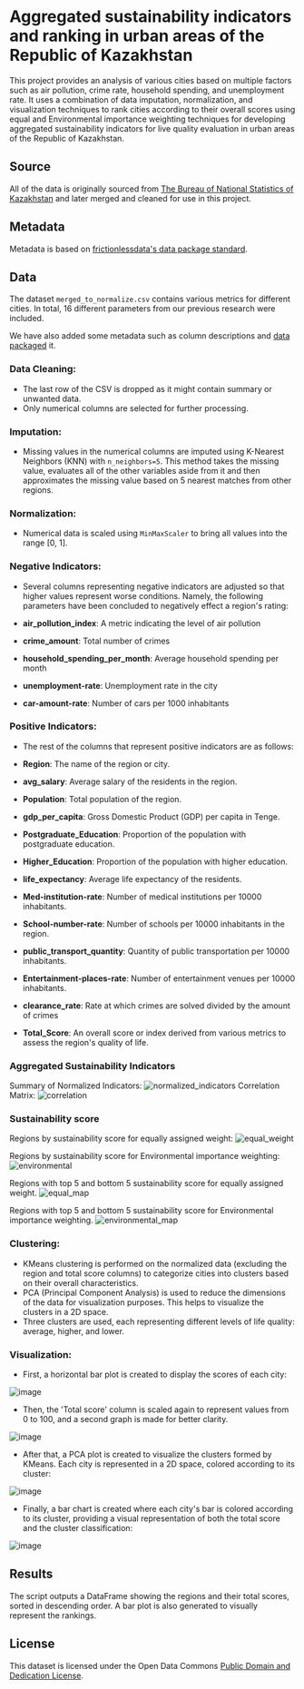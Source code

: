 # Aggregated sustainability indicators and ranking in urban areas of the Republic of Kazakhstan

This project provides an analysis of various cities based on multiple factors such as air pollution, crime rate, household spending, and unemployment rate. It uses a combination of data imputation, normalization, and visualization techniques to rank cities according to their overall scores using equal and Environmental importance weighting techniques for developing aggregated sustainability indicators for live quality evaluation in urban areas of the Republic of Kazakhstan.

## Source

All of the data is originally sourced from [The Bureau of National Statistics of Kazakhstan](stat.gov.kz) and later merged and cleaned for use in this project.

## Metadata

Metadata is based on [frictionlessdata's data package standard](https://specs.frictionlessdata.io/data-package/).

## Data

The dataset `merged_to_normalize.csv` contains various metrics for different cities. In total, 16 different parameters from our previous research were included.

We have also added some metadata such as column descriptions and [data packaged](https://specs.frictionlessdata.io/data-package/) it.

### Data Cleaning:
- The last row of the CSV is dropped as it might contain summary or unwanted data.
- Only numerical columns are selected for further processing.

### Imputation:
- Missing values in the numerical columns are imputed using K-Nearest Neighbors (KNN) with `n_neighbors=5`. This method takes the missing value, evaluates all of the other variables aside from it and then approximates the missing value based on 5 nearest matches from other regions.

### Normalization:
- Numerical data is scaled using `MinMaxScaler` to bring all values into the range [0, 1].

### Negative Indicators:
- Several columns representing negative indicators are adjusted so that higher values represent worse conditions. Namely, the following parameters have been concluded to negatively effect a region's rating:

- **air_pollution_index**: A metric indicating the level of air pollution
- **crime_amount**: Total number of crimes
- **household_spending_per_month**: Average household spending per month
- **unemployment-rate**: Unemployment rate in the city
- **car-amount-rate**: Number of cars per 1000 inhabitants

### Positive Indicators:
- The rest of the columns that represent positive indicators are as follows:

- **Region**: The name of the region or city.
- **avg_salary**: Average salary of the residents in the region.
- **Population**: Total population of the region.
- **gdp_per_capita**: Gross Domestic Product (GDP) per capita in Tenge.
- **Postgraduate_Education**: Proportion of the population with postgraduate education.
- **Higher_Education**: Proportion of the population with higher education.
- **life_expectancy**: Average life expectancy of the residents.
- **Med-institution-rate**: Number of medical institutions per 10000 inhabitants.
- **School-number-rate**: Number of schools per 10000 inhabitants in the region.
- **public_transport_quantity**: Quantity of public transportation per 10000 inhabitants.
- **Entertainment-places-rate**: Number of entertainment venues per 10000 inhabitants.
- **clearance_rate**: Rate at which crimes are solved divided by the amount of crimes
- **Total_Score**: An overall score or index derived from various metrics to assess the region's quality of life.


### Aggregated Sustainability Indicators
Summary of Normalized Indicators:
![normalized_indicators](https://github.com/user-attachments/assets/ecf220e3-490b-461b-9d9e-7e4d3b69227f)
Correlation Matrix:
![correlation](https://github.com/user-attachments/assets/529e879d-4ac2-413c-b362-1b01db7972ae)

### Sustainability score

Regions by sustainability score for equally assigned weight:
![equal_weight](https://github.com/user-attachments/assets/017387d4-c0b4-44a2-bad9-dca8739f17d8)

Regions by sustainability score for Environmental importance weighting:
![environmental](https://github.com/user-attachments/assets/fe41ff7d-0560-4f29-a95f-2f5f82699877)

Regions with top 5 and bottom 5 sustainability score for equally assigned weight.
![equal_map](https://github.com/user-attachments/assets/127181b5-fe0a-4100-a80f-3758913b00db)

Regions with top 5 and bottom 5 sustainability score for Environmental importance weighting.
![environmental_map](https://github.com/user-attachments/assets/ccc33907-a36e-49d5-9b56-30e50ec23ff3)

### Clustering:
- KMeans clustering is performed on the normalized data (excluding the region and total score columns) to categorize cities into clusters based on their overall characteristics.
- PCA (Principal Component Analysis) is used to reduce the dimensions of the data for visualization purposes. This helps to visualize the clusters in a 2D space.
- Three clusters are used, each representing different levels of life quality: average, higher, and lower.


### Visualization:
- First, a horizontal bar plot is created to display the scores of each city:

![image](https://github.com/open-data-kazakhstan/city-ranking-main/assets/109875855/b1cab6f6-cda5-463d-90ea-d122af1a9dd3)

- Then, the 'Total score' column is scaled again to represent values from 0 to 100, and a second graph is made for better clarity.

![image](https://github.com/open-data-kazakhstan/city-ranking-main/assets/109875855/16736d0a-4e31-4f65-9ce2-9f15d186a48a)

- After that, a PCA plot is created to visualize the clusters formed by KMeans. Each city is represented in a 2D space, colored according to its cluster:

![image](https://github.com/open-data-kazakhstan/city-ranking-main/assets/109875855/1d0a6a89-f6d8-41ff-88d3-7ec90280e1e8)

- Finally, a bar chart is created where each city's bar is colored according to its cluster, providing a visual representation of both the total score and the cluster classification:

![image](https://github.com/open-data-kazakhstan/city-ranking-main/assets/109875855/592e6e72-2853-44ad-9d50-5d7a6d167fbd)


## Results

The script outputs a DataFrame showing the regions and their total scores, sorted in descending order. A bar plot is also generated to visually represent the rankings.

## License

This dataset is licensed under the Open Data Commons [Public Domain and Dedication License][pddl].

[pddl]: https://www.opendatacommons.org/licenses/pddl/1-0/

